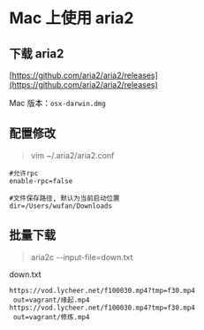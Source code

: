 # Mac 上使用 aria2

## 下载 aria2

[https://github.com/aria2/aria2/releases](https://github.com/aria2/aria2/releases)

Mac 版本：`osx-darwin.dmg`

## 配置修改

> vim ~/.aria2/aria2.conf

```
#允许rpc
enable-rpc=false

#文件保存路径, 默认为当前启动位置
dir=/Users/wufan/Downloads
```

## 批量下载

> aria2c --input-file=down.txt

down.txt
```
https://vod.lycheer.net/f100030.mp4?tmp=f30.mp4
 out=vagrant/缘起.mp4
https://vod.lycheer.net/f100030.mp4?tmp=f30.mp4
 out=vagrant/修炼.mp4

```
